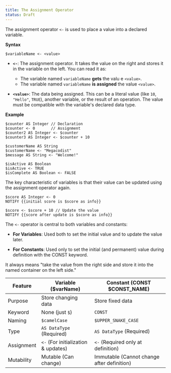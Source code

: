 ```yaml
---
title: The Assignment Operator
status: Draft
---
```

The assignment operator `<-` is used to place a value into a declared variable.

**Syntax**
```
$variableName <- <value>
```

* **`<-`**: The assignment operator. It takes the value on the right and stores it in the variable on the left. You can read it as:
	* The variable named `variableName` **gets** the valu
	e `<value>`.
	* The variable named `variableName` **is assigned** the value `<value>`.

* **`<value>`**: The data being assigned. This can be a literal value (like `10`, `"Hello"`, `TRUE`), another variable, or the result of an operation. The value must be compatible with the variable's declared data type.

**Example**
```
$counter AS Integer // Declaration
$counter <- 0       // Assignment
$counter2 AS Integer <- $counter
$counter3 AS Integer <- $counter + 10

$customerName AS String
$customerName <- "Megacodist"
$message AS String <- "Welcome!"

$isActive AS Boolean
$isActive <- TRUE
$isComplete AS Boolean <- FALSE
```

The key characteristic of variables is that their value can be updated using the assignment operator again.

```
$score AS Integer <- 0
NOTIFY {{initial score is $score as info}}

$score <- $score + 10 // Update the value
NOTIFY {{score after update is $score as info}}
```

The `<-` operator is central to both variables and constants:

* **For Variables**: Used both to set the initial value and to update the value later.

* **For Constants**: Used only to set the initial (and permanent) value during definition with the CONST keyword.

It always means "take the value from the right side and store it into the named container on the left side."

| Feature | Variable ($varName) | Constant (CONST $CONST_NAME) |
| ------- | ------------------- | ----------------------------- |
|Purpose | Store changing data | Store fixed data |
| Keyword | None (just `$`) | `CONST` |
| Naming | `$camelCase` | `$UPPER_SNAKE_CASE` |
| Type |	`AS DataType` (Required) | `AS DataType` (Required) |
| Assignment | `<-` (For initialization & updates) | `<-` (Required only at definition) |
| Mutability | Mutable (Can change) | Immutable (Cannot change after definition) |

